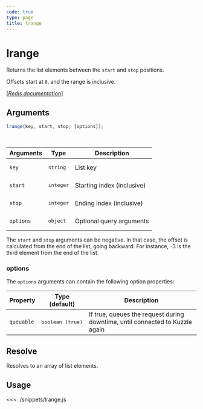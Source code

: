 ```yaml
---
code: true
type: page
title: lrange
---
```


# lrange

Returns the list elements between the `start` and `stop` positions.

Offsets start at `0`, and the range is inclusive.

[[_Redis documentation_]](https://redis.io/commands/lrange)

## Arguments

```js
lrange(key, start, stop, [options]);
```

<br/>

| Arguments | Type               | Description                |
| --------- | ------------------ | -------------------------- |
| `key`     | <pre>string</pre>  | List key                   |
| `start`   | <pre>integer</pre> | Starting index (inclusive) |
| `stop`    | <pre>integer</pre> | Ending index (inclusive)   |
| `options` | <pre>object</pre>  | Optional query arguments   |

The `start` and `stop` arguments can be negative. In that case, the offset is calculated from the end of the list, going backward. For instance, -3 is the third element from the end of the list.

### options

The `options` arguments can contain the following option properties:

| Property   | Type (default)            | Description                                                                  |
| ---------- | ------------------------- | ---------------------------------------------------------------------------- |
| `queuable` | <pre>boolean (true)</pre> | If true, queues the request during downtime, until connected to Kuzzle again |

## Resolve

Resolves to an array of list elements.

## Usage

<<< ./snippets/lrange.js

